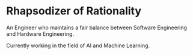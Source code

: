 # Rhapsodizer of Rationality
An Engineer who maintains a fair balance between Software Engineering and Hardware Engineering.

Currently working in the field of AI and Machine Learning.
